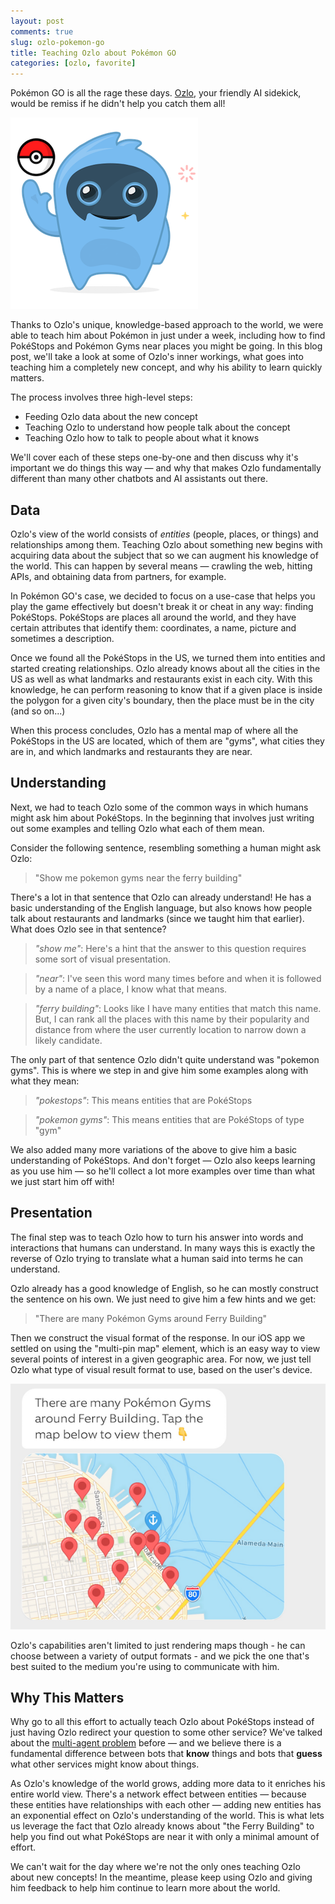 ```yaml
---
layout: post
comments: true
slug: ozlo-pokemon-go
title: Teaching Ozlo about Pokémon GO
categories: [ozlo, favorite]
---
```


Pokémon GO is all the rage these days. [Ozlo](https://www.ozlo.com), your friendly AI sidekick,
would be remiss if he didn't help you catch them all!

![Ozlo learns about Pokémon GO](/images/2016/ozlo-pokemon.png)

Thanks to Ozlo's unique, knowledge-based approach to the world, we were able to teach him about
Pokémon in just under a week, including how to find PokéStops and Pokémon Gyms near places you
might be going. In this blog post, we'll take a look at some of Ozlo's inner workings,
what goes into teaching him a completely new concept, and why his ability to learn quickly matters.

The process involves three high-level steps:

- Feeding Ozlo data about the new concept
- Teaching Ozlo to understand how people talk about the concept
- Teaching Ozlo how to talk to people about what it knows

We'll cover each of these steps one-by-one and then discuss why it's important we do things this way —
and why that makes Ozlo fundamentally different than many other chatbots and AI assistants out there.

## Data

Ozlo's view of the world consists of _entities_ (people, places, or things) and relationships among them.
Teaching Ozlo about something new begins with acquiring data about the subject that so we can augment
his knowledge of the world. This can happen by several means — crawling the web, hitting APIs,
and obtaining data from partners, for example.

In Pokémon GO's case, we decided to focus on a use-case that helps you play the game effectively but
doesn't break it or cheat in any way: finding PokéStops. PokéStops are places all around the world,
and they have certain attributes that identify them: coordinates, a name, picture and sometimes a description.

Once we found all the PokéStops in the US, we turned them into entities and started creating relationships.
Ozlo already knows about all the cities in the US as well as what landmarks and restaurants exist in each city.
With this knowledge, he can perform reasoning to know that if a given place is inside the polygon for a given
city's boundary, then the place must be in the city (and so on...)

When this process concludes, Ozlo has a mental map of where all the PokéStops in the US are located,
which of them are "gyms", what cities they are in, and which landmarks and restaurants they are near.

## Understanding

Next, we had to teach Ozlo some of the common ways in which humans might ask him about PokéStops.
In the beginning that involves just writing out some examples and telling Ozlo what each of them mean.

Consider the following sentence, resembling something a human might ask Ozlo:

> "Show me pokemon gyms near the ferry building"

There's a lot in that sentence that Ozlo can already understand! He has a basic understanding of the English language,
but also knows how people talk about restaurants and landmarks (since we taught him that earlier). What does Ozlo see
in that sentence?

> _"show me"_: Here's a hint that the answer to this question requires some sort of visual presentation.

> _"near"_: I've seen this word many times before and when it is followed by a name of a place, I know what that means.

> _"ferry building"_: Looks like I have many entities that match this name. But, I can rank all the places with this
> name by their popularity and distance from where the user currently location to narrow down a likely candidate.

The only part of that sentence Ozlo didn't quite understand was "pokemon gyms". This is where we step in and give him
some examples along with what they mean:

> _"pokestops"_: This means entities that are PokéStops

> _"pokemon gyms"_: This means entities that are PokéStops of type "gym"

We also added many more variations of the above to give him a basic understanding of PokéStops. And don't forget —
Ozlo also keeps learning as you use him — so he'll collect a lot more examples over time than what we just start
him off with!

## Presentation

The final step was to teach Ozlo how to turn his answer into words and interactions that humans can understand.
In many ways this is exactly the reverse of Ozlo trying to translate what a human said into terms he can understand.

Ozlo already has a good knowledge of English, so he can mostly construct the sentence on his own. We just need to give
him a few hints and we get:

> "There are many Pokémon Gyms around Ferry Building"

Then we construct the visual format of the response. In our iOS app we settled on using the "multi-pin map" element,
which is an easy way to view several points of interest in a given geographic area. For now, we just tell Ozlo what
type of visual result format to use, based on the user's device.

![Ozlo learns about Pokémon GO](/images/2016/ozlo-pokemon-mpm.png)

Ozlo's capabilities aren't limited to just rendering maps though - he can choose between a variety of output formats -
and we pick the one that's best suited to the medium you're using to communicate with him.

## Why This Matters

Why go to all this effort to actually teach Ozlo about PokéStops instead of just having Ozlo redirect your question
to some other service? We've talked about the [multi-agent problem](http://venturebeat.com/2016/07/17/personal-assistant-bots-like-siri-and-cortana-have-a-serious-problem/) before — and we believe there is a fundamental
difference between bots that **know** things and bots that **guess** what other services might know about things.

As Ozlo's knowledge of the world grows, adding more data to it enriches his entire world view. There's a network effect
between entities — because these entities have relationships with each other — adding new entities has an exponential
effect on Ozlo's understanding of the world. This is what lets us leverage the fact that Ozlo already knows about
"the Ferry Building" to help you find out what PokéStops are near it with only a minimal amount of effort.

We can't wait for the day where we're not the only ones teaching Ozlo about new concepts! In the meantime, please keep
using Ozlo and giving him feedback to help him continue to learn more about the world.
